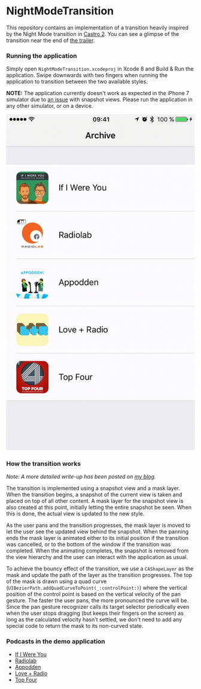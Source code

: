 # NightModeTransition
This repository contains an implementation of a transition heavily inspired by 
the Night Mode transition in [Castro 2](http://supertop.co/castro/). You can see 
a glimpse of the transition near the end of 
[the trailer](http://supertop.co/castro/#trailer).

### Running the application
Simply open `NightModeTransition.xcodeproj` in Xcode 8 and Build & Run the 
application.  Swipe downwards with two fingers when running the application to 
transition between the two available styles.

**NOTE:** The application currently doesn't work as expected in the iPhone 7
simulator due to [an issue](https://forums.developer.apple.com/thread/63438)
with snapshot views. Please run the application in any other simulator, or on
a device.

![The style transition in action](transition.gif)

### How the transition works

_Note: A more detailed write-up has been posted on 
[my blog](http://ndersson.me/post/recreating_the_castro_2_night_mode_transition/)._

The transition is implemented using a snapshot view and a mask layer. When the
transition begins, a snapshot of the current view is taken and placed on top of
all other content. A mask layer for the snapshot view is also created at this
point, initially letting the entire snapshot be seen. When this is done, the
actual view is updated to the new style.

As the user pans and the transition progresses, the mask layer is moved to
let the user see the updated view behind the snapshot. When the panning ends
the mask layer is animated either to its initial position if the transition
was cancelled, or to the bottom of the window if the transition was completed.
When the animating completes, the snapshot is removed from the view hierarchy
and the user can interact with the application as usual.

To achieve the bouncy effect of the transition, we use a `CAShapeLayer` as the
mask and update the path of the layer as the transition progresses. The top of
the mask is drawn using a quad curve 
(`UIBezierPath.addQuadCurveToPoint(_:controlPoint:)`) where the vertical 
position of the control point is based on the vertical velocity of the pan 
gesture. The faster the user pans, the more pronounced the curve will be. Since
the pan gesture recognizer calls its target selector periodically even when the 
user stops dragging (but keeps their fingers on the screen) as long as the
calculated velocity hasn't settled, we don't need to add any special code 
to return the mask to its non-curved state.

### Podcasts in the demo application
* [If I Were You](http://ifiwereyoushow.com)
* [Radiolab](http://radiolab.org)
* [Appodden](https://overcast.fm/itunes1005587579/appodden)
* [Love + Radio](http://loveandradio.org)
* [Top Four](https://www.relay.fm/topfour)
